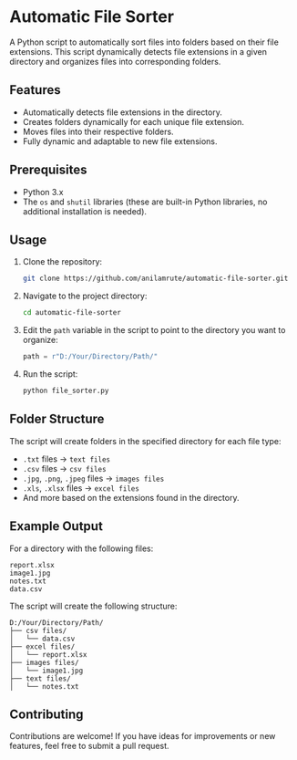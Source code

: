 # Automatic File Sorter

A Python script to automatically sort files into folders based on their file extensions. This script dynamically detects file extensions in a given directory and organizes files into corresponding folders.

## Features

- Automatically detects file extensions in the directory.
- Creates folders dynamically for each unique file extension.
- Moves files into their respective folders.
- Fully dynamic and adaptable to new file extensions.

## Prerequisites

- Python 3.x
- The `os` and `shutil` libraries (these are built-in Python libraries, no additional installation is needed).

## Usage

1. Clone the repository:
   ```bash
   git clone https://github.com/anilamrute/automatic-file-sorter.git
   ```

2. Navigate to the project directory:
   ```bash
   cd automatic-file-sorter
   ```

3. Edit the `path` variable in the script to point to the directory you want to organize:
   ```python
   path = r"D:/Your/Directory/Path/"
   ```

4. Run the script:
   ```bash
   python file_sorter.py
   ```

## Folder Structure

The script will create folders in the specified directory for each file type:
- `.txt` files → `text files`
- `.csv` files → `csv files`
- `.jpg`, `.png`, `.jpeg` files → `images files`
- `.xls`, `.xlsx` files → `excel files`
- And more based on the extensions found in the directory.

## Example Output

For a directory with the following files:
```
report.xlsx
image1.jpg
notes.txt
data.csv
```

The script will create the following structure:
```
D:/Your/Directory/Path/
├── csv files/
│   └── data.csv
├── excel files/
│   └── report.xlsx
├── images files/
│   └── image1.jpg
├── text files/
│   └── notes.txt
```

## Contributing

Contributions are welcome! If you have ideas for improvements or new features, feel free to submit a pull request.



